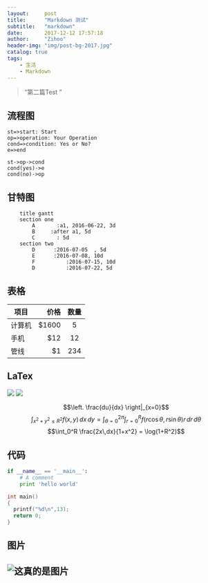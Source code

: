```yaml
---
layout:     post
title:      "Markdown 测试"
subtitle:   "markdown"
date:       2017-12-12 17:57:18
author:     "Zihoo"
header-img: "img/post-bg-2017.jpg"
catalog: true
tags:
    - 生活
    - Markdown
---
```


> “第二篇Test ”



## 流程图

```flow
st=>start: Start
op=>operation: Your Operation
cond=>condition: Yes or No?
e=>end

st->op->cond
cond(yes)->e
cond(no)->op
```

## 甘特图

```gantt
    title gantt
    section one
        A       :a1, 2016-06-22, 3d
        B     :after a1, 5d
        C       : 5d
    section two
        D      :2016-07-05  , 5d
        E      :2016-07-08, 10d
        F          :2016-07-15, 10d
        D          :2016-07-22, 5d
```

## 表格

| 项目        | 价格   |  数量  |
| --------   | -----:  | :----:  |
| 计算机     | \$1600 |   5     |
| 手机        |   \$12   |   12   |
| 管线        |    \$1    |  234  |

## LaTex
![](http://latex.codecogs.com/gif.latex?E=mc^2)
![](http://latex.codecogs.com/gif.latex?\\frac{1}{1+sin(x)})

$$\left. \frac{du}{dx} \right|_{x=0}$$
$$\int_{x^2 + y^2 \leq R^2} f(x,y)\,dx\,dy
= \int_{\theta=0}^{2\pi} \int_{r=0}^R
f(r\cos\theta,r\sin\theta) r\,dr\,d\theta$$
$$\int_0^R \frac{2x\,dx}{1+x^2} = \log(1+R^2)$$

## 代码

```python
if __name__ == '__main__':
    # A comment
    print 'hello world'
```
```c
int main()
{
  printf("%d\n",13);
  return 0;
}
```

## 图片

![这真的是图片](http://imgsrc.baidu.com/imgad/pic/item/267f9e2f07082838f76cce1db299a9014c08f152.jpg "这是图片")
---
